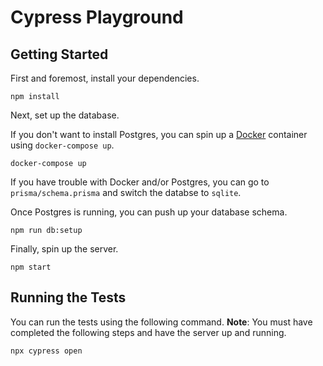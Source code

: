 # Cypress Playground

## Getting Started

First and foremost, install your dependencies.

```
npm install
```

Next, set up the database.

If you don't want to install Postgres, you can spin up a [Docker][] container using `docker-compose up`.

```
docker-compose up
```

If you have trouble with Docker and/or Postgres, you can go to `prisma/schema.prisma` and switch the databse to `sqlite`.

Once Postgres is running, you can push up your database schema.

```
npm run db:setup
```

Finally, spin up the server.

```
npm start
```

## Running the Tests

You can run the tests using the following command. **Note**: You must have completed the following steps and have the server up and running.

```
npx cypress open
```

[docker]: https://www.docker.com/
